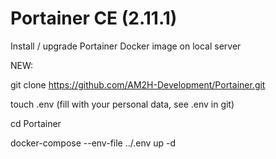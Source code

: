 # Portainer CE (2.11.1)
Install / upgrade Portainer Docker image on local server

NEW:

git clone https://github.com/AM2H-Development/Portainer.git

touch .env (fill with your personal data, see .env in git)

cd Portainer

docker-compose --env-file ../.env up -d

